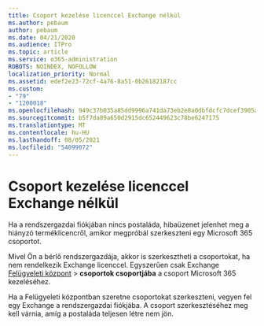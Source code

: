 ```yaml
---
title: Csoport kezelése licenccel Exchange nélkül
ms.author: pebaum
author: pebaum
ms.date: 04/21/2020
ms.audience: ITPro
ms.topic: article
ms.service: o365-administration
ROBOTS: NOINDEX, NOFOLLOW
localization_priority: Normal
ms.assetid: edef2e23-72cf-4a76-8a51-0b26182187cc
ms.custom:
- "79"
- "1200018"
ms.openlocfilehash: 949c37b035a85dd9996a741da73eb2e8a0dbfdcfc7dcef3905aa78e5759404e9
ms.sourcegitcommit: b5f7da89a650d2915dc652449623c78be6247175
ms.translationtype: MT
ms.contentlocale: hu-HU
ms.lasthandoff: 08/05/2021
ms.locfileid: "54099072"
---
```

# <a name="manage-a-group-without-an-exchange-license"></a>Csoport kezelése licenccel Exchange nélkül

Ha a rendszergazdai fiókjában nincs postaláda, hibaüzenet jelenhet meg a hiányzó terméklicencről, amikor megpróbál szerkeszteni egy Microsoft 365 csoportot.
  
Mivel Ön a bérlő rendszergazdája, akkor is szerkesztheti a csoportokat, ha nem rendelkezik Exchange licenccel. Egyszerűen csak Exchange [Felügyeleti központ](https://outlook.office365.com/ecp.aspx) \> **csoportok csoportjába** a csoport Microsoft 365 kezeléséhez.
  
Ha a Felügyeleti központban szeretne csoportokat szerkeszteni, vegyen fel egy Exchange a rendszergazdai fiókjába. A csoport szerkesztéséhez meg kell várnia, amíg a postaláda teljesen létre nem jön.
  